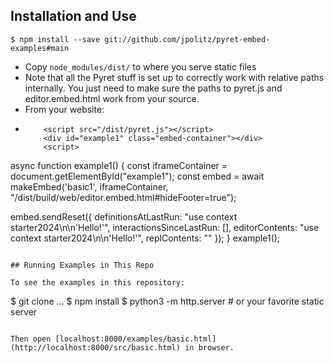 ## Installation and Use

```
$ npm install --save git://github.com/jpolitz/pyret-embed-examples#main
```

- Copy `node_modules/dist/` to where you serve static files
- Note that all the Pyret stuff is set up to correctly work with relative paths internally. You just need to make sure the paths to pyret.js and editor.embed.html work from your source.
- From your website:
- ```
      <script src="/dist/pyret.js"></script>
      <div id="example1" class="embed-container"></div>
      <script>
async function example1() {
  const iframeContainer = document.getElementById("example1");
  const embed = await makeEmbed('basic1', iframeContainer, "/dist/build/web/editor.embed.html#hideFooter=true");

  embed.sendReset({
    definitionsAtLastRun: "use context starter2024\n\n'Hello!'",
    interactionsSinceLastRun: [],
    editorContents: "use context starter2024\n\n'Hello!'",
    replContents: ""
  });
}
example1();
      </script>
```

## Running Examples in This Repo

To see the examples in this repository:

```
$ git clone ...
$ npm install
$ python3 -m http.server # or your favorite static server
```

Then open [localhost:8000/examples/basic.html](http://localhost:8000/src/basic.html) in browser.
